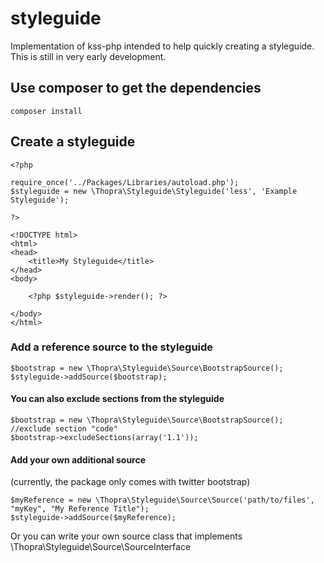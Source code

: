 # styleguide
Implementation of kss-php intended to help quickly creating a styleguide.
This is still in very early development.

## Use composer to get the dependencies

    composer install

## Create a styleguide

    <?php
  
    require_once('../Packages/Libraries/autoload.php');
    $styleguide = new \Thopra\Styleguide\Styleguide('less', 'Example Styleguide');
    
    ?>
    
    <!DOCTYPE html>
    <html>
    <head>
        <title>My Styleguide</title>
    </head>
    <body>
    
    	<?php $styleguide->render(); ?>
    
    </body>
    </html>
    
### Add a reference source to the styleguide

    $bootstrap = new \Thopra\Styleguide\Source\BootstrapSource();
    $styleguide->addSource($bootstrap);
    
#### You can also exclude sections from the styleguide

    $bootstrap = new \Thopra\Styleguide\Source\BootstrapSource();
    //exclude section "code"
    $bootstrap->excludeSections(array('1.1'));

#### Add your own additional source
(currently, the package only comes with twitter bootstrap)

    $myReference = new \Thopra\Styleguide\Source\Source('path/to/files', "myKey", "My Reference Title");
    $styleguide->addSource($myReference);
    
Or you can write your own source class that implements \Thopra\Styleguide\Source\SourceInterface


